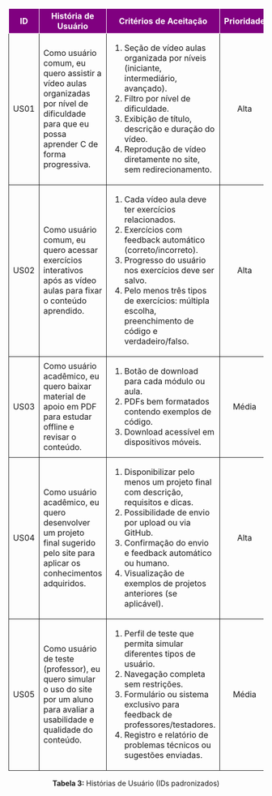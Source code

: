 <table> <thead> <tr style="background-color: purple; color: white"> <th style="border:1px solid;text-align:center">ID</th> <th style="border:1px solid;text-align:center">História de Usuário</th> <th style="border:1px solid;text-align:center">Critérios de Aceitação</th> <th style="border:1px solid;text-align:center">Prioridade</th> <th style="border:1px solid;text-align:center">RF/RNF relacionado</th> <th style="border:1px solid;text-align:center">Story Points</th> </tr> </thead> <tbody> <tr> <td style="border:1px solid;text-align:center">US01</td> <td style="border:1px solid;text-align:left">Como usuário comum, eu quero assistir a vídeo aulas organizadas por nível de dificuldade para que eu possa aprender C de forma progressiva.</td> <td style="border:1px solid;text-align:left"> <ol> <li>Seção de vídeo aulas organizada por níveis (iniciante, intermediário, avançado).</li> <li>Filtro por nível de dificuldade.</li> <li>Exibição de título, descrição e duração do vídeo.</li> <li>Reprodução de vídeo diretamente no site, sem redirecionamento.</li> </ol> </td> <td style="border:1px solid;text-align:center">Alta</td> <td style="border:1px solid;text-align:center">RF01</td> <td style="border:1px solid;text-align:center">8</td> </tr> <tr> <td style="border:1px solid;text-align:center">US02</td> <td style="border:1px solid;text-align:left">Como usuário comum, eu quero acessar exercícios interativos após as vídeo aulas para fixar o conteúdo aprendido.</td> <td style="border:1px solid;text-align:left"> <ol> <li>Cada vídeo aula deve ter exercícios relacionados.</li> <li>Exercícios com feedback automático (correto/incorreto).</li> <li>Progresso do usuário nos exercícios deve ser salvo.</li> <li>Pelo menos três tipos de exercícios: múltipla escolha, preenchimento de código e verdadeiro/falso.</li> </ol> </td> <td style="border:1px solid;text-align:center">Alta</td> <td style="border:1px solid;text-align:center">RF02</td> <td style="border:1px solid;text-align:center">13</td> </tr> <tr> <td style="border:1px solid;text-align:center">US03</td> <td style="border:1px solid;text-align:left">Como usuário acadêmico, eu quero baixar material de apoio em PDF para estudar offline e revisar o conteúdo.</td> <td style="border:1px solid;text-align:left"> <ol> <li>Botão de download para cada módulo ou aula.</li> <li>PDFs bem formatados contendo exemplos de código.</li> <li>Download acessível em dispositivos móveis.</li> </ol> </td> <td style="border:1px solid;text-align:center">Média</td> <td style="border:1px solid;text-align:center">RF03</td> <td style="border:1px solid;text-align:center">5</td> </tr> <tr> <td style="border:1px solid;text-align:center">US04</td> <td style="border:1px solid;text-align:left">Como usuário acadêmico, eu quero desenvolver um projeto final sugerido pelo site para aplicar os conhecimentos adquiridos.</td> <td style="border:1px solid;text-align:left"> <ol> <li>Disponibilizar pelo menos um projeto final com descrição, requisitos e dicas.</li> <li>Possibilidade de envio por upload ou via GitHub.</li> <li>Confirmação do envio e feedback automático ou humano.</li> <li>Visualização de exemplos de projetos anteriores (se aplicável).</li> </ol> </td> <td style="border:1px solid;text-align:center">Alta</td> <td style="border:1px solid;text-align:center">RF04</td> <td style="border:1px solid;text-align:center">8</td> </tr> <tr> <td style="border:1px solid;text-align:center">US05</td> <td style="border:1px solid;text-align:left">Como usuário de teste (professor), eu quero simular o uso do site por um aluno para avaliar a usabilidade e qualidade do conteúdo.</td> <td style="border:1px solid;text-align:left"> <ol> <li>Perfil de teste que permita simular diferentes tipos de usuário.</li> <li>Navegação completa sem restrições.</li> <li>Formulário ou sistema exclusivo para feedback de professores/testadores.</li> <li>Registro e relatório de problemas técnicos ou sugestões enviadas.</li> </ol> </td> <td style="border:1px solid;text-align:center">Média</td> <td style="border:1px solid;text-align:center">RNF01</td> <td style="border:1px solid;text-align:center">3</td> </tr> </tbody> </table> <div style="text-align:center"> <p><b>Tabela 3:</b> Histórias de Usuário (IDs padronizados)</p> </div>

